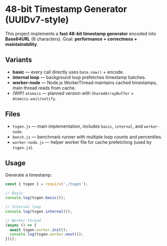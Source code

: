 # 48-bit Timestamp Generator (UUIDv7-style)

This project implements a **fast 48-bit timestamp generator** encoded into **Base64URL** (8 characters).
Goal: **performance + correctness + maintainability**.

## Variants

- **basic** — every call directly uses `Date.now()` + encode.
- **internal loop** — background loop prefetches timestamp batches.
- **worker-node** — Node.js WorkerThread maintains cached timestamps, main thread reads from cache.
- *(WIP)* `atomics` — planned version with `SharedArrayBuffer` + `Atomics.wait/notify`.

## Files

- `tsgen.js` — main implementation, includes `basic`, `internal`, and `worker-node`.
- `bench.js` — benchmark runner with multiple loop counts and percentiles.
- `worker-node.js` — helper worker file for cache prefetching (used by `tsgen.js`).

## Usage

Generate a timestamp:

```js
const { tsgen } = require('./tsgen');

// Basic
console.log(tsgen.basic());

// Internal loop
console.log(tsgen.internal());

// Worker-thread
(async () => {
  await tsgen.worker.init();
  console.log(tsgen.worker.next());
})();
